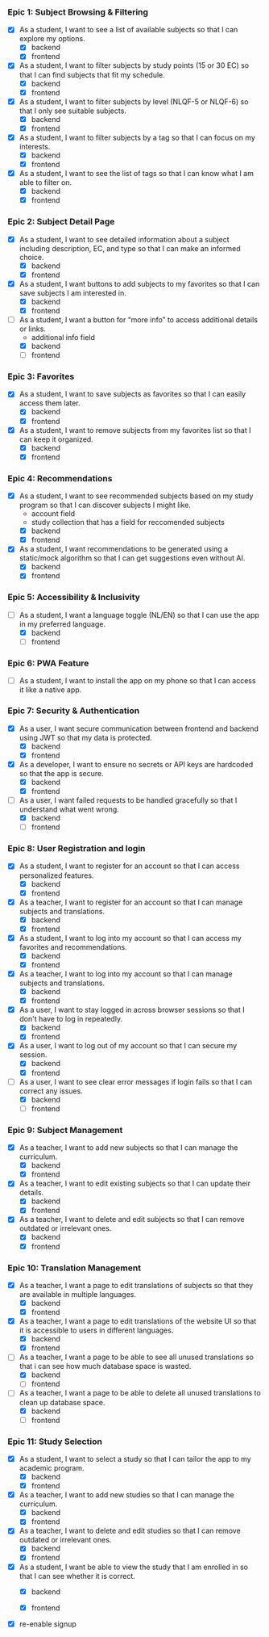 ### Epic 1: Subject Browsing & Filtering
- [x] As a student, I want to see a list of available subjects so that I can explore my options.  
    - [x] backend
    - [x] frontend
- [x] As a student, I want to filter subjects by study points (15 or 30 EC) so that I can find subjects that fit my schedule.  
    - [x] backend
    - [x] frontend
- [x] As a student, I want to filter subjects by level (NLQF-5 or NLQF-6) so that I only see suitable subjects.  
    - [x] backend
    - [x] frontend
- [x] As a student, I want to filter subjects by a tag so that I can focus on my interests.  
    - [x] backend
    - [x] frontend
- [x] As a student, I want to see the list of tags so that I can know what I am able to filter on.  
    - [x] backend
    - [x] frontend

### Epic 2: Subject Detail Page
- [x] As a student, I want to see detailed information about a subject including description, EC, and type so that I can make an informed choice.  
    - [x] backend
    - [x] frontend
- [x] As a student, I want buttons to add subjects to my favorites so that I can save subjects I am interested in. 
    - [x] backend
    - [x] frontend 
- [ ] As a student, I want a button for “more info” to access additional details or links.  
    - additional info field
    - [x] backend
    - [ ] frontend

### Epic 3: Favorites
- [x] As a student, I want to save subjects as favorites so that I can easily access them later.  
    - [x] backend
    - [x] frontend
- [x] As a student, I want to remove subjects from my favorites list so that I can keep it organized.  
    - [x] backend
    - [x] frontend

### Epic 4: Recommendations
- [x] As a student, I want to see recommended subjects based on my study program so that I can discover subjects I might like.  
    - account field
    - study collection that has a field for reccomended subjects
    - [x] backend
    - [x] frontend
- [x] As a student, I want recommendations to be generated using a static/mock algorithm so that I can get suggestions even without AI.  
    - [x] backend
    - [x] frontend

### Epic 5: Accessibility & Inclusivity
- [ ] As a student, I want a language toggle (NL/EN) so that I can use the app in my preferred language.  
    - [x] backend
    - [ ] frontend

### Epic 6: PWA Feature
- [ ] As a student, I want to install the app on my phone so that I can access it like a native app.  

### Epic 7: Security & Authentication
- [x] As a user, I want secure communication between frontend and backend using JWT so that my data is protected.  
    - [x] backend
    - [x] frontend
- [x] As a developer, I want to ensure no secrets or API keys are hardcoded so that the app is secure.  
    - [x] backend
    - [x] frontend
- [ ] As a user, I want failed requests to be handled gracefully so that I understand what went wrong.
    - [x] backend
    - [ ] frontend

### Epic 8: User Registration and login
- [x] As a student, I want to register for an account so that I can access personalized features.
    - [x] backend
    - [x] frontend
- [x] As a teacher, I want to register for an account so that I can manage subjects and translations.
    - [x] backend
    - [x] frontend
- [x] As a student, I want to log into my account so that I can access my favorites and recommendations.
    - [x] backend
    - [x] frontend
- [x] As a teacher, I want to log into my account so that I can manage subjects and translations.
    - [x] backend
    - [x] frontend
- [x] As a user, I want to stay logged in across browser sessions so that I don't have to log in repeatedly.
    - [x] backend
    - [x] frontend
- [x] As a user, I want to log out of my account so that I can secure my session.
    - [x] backend
    - [x] frontend
- [ ] As a user, I want to see clear error messages if login fails so that I can correct any issues.
    - [x] backend
    - [ ] frontend

### Epic 9: Subject Management
- [x] As a teacher, I want to add new subjects so that I can manage the curriculum.  
    - [x] backend
    - [x] frontend
- [x] As a teacher, I want to edit existing subjects so that I can update their details.  
    - [x] backend
    - [x] frontend
- [x] As a teacher, I want to delete and edit subjects so that I can remove outdated or irrelevant ones.  
    - [x] backend
    - [x] frontend

### Epic 10: Translation Management
- [x] As a teacher, I want a page to edit translations of subjects so that they are available in multiple languages.  
    - [x] backend
    - [x] frontend
- [x] As a teacher, I want a page to edit translations of the website UI so that it is accessible to users in different languages.  
    - [x] backend
    - [x] frontend
- [ ] As a teacher, I want a page to be able to see all unused translations so that i can see how much database space is wasted.  
    - [x] backend
    - [ ] frontend
- [ ] As a teacher, I want a page to be able to delete all unused translations to clean up database space.  
    - [x] backend
    - [ ] frontend

### Epic 11: Study Selection
- [x] As a student, I want to select a study so that I can tailor the app to my academic program.
    - [x] backend
    - [x] frontend
- [x] As a teacher, I want to add new studies so that I can manage the curriculum.  
    - [x] backend
    - [x] frontend
- [x] As a teacher, I want to delete and edit studies so that I can remove outdated or irrelevant ones.  
    - [x] backend
    - [x] frontend
- [x] As a student, I want be able to view the study that I am enrolled in so that I can see whether it is correct.
    - [x] backend
    - [x] frontend


- [x] re-enable signup